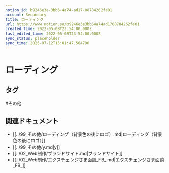 ```yaml
---
notion_id: b9246e3e-3bb6-4a74-ad17-08784262fe01
account: Secondary
title: ローディング
url: https://www.notion.so/b9246e3e3bb64a74ad1708784262fe01
created_time: 2022-05-08T23:54:00.000Z
last_edited_time: 2022-05-08T23:54:00.000Z
sync_status: placeholder
sync_time: 2025-07-12T15:01:47.504790
---
```

# ローディング


## タグ

#その他 

## 関連ドキュメント

- [[../99_その他/ローディング（背景色の後にロゴ）.md|ローディング（背景色の後にロゴ）]]
- [[../99_その他/y.md|y]]
- [[../02_Web制作/ブランドサイト.md|ブランドサイト]]
- [[../02_Web制作/エクスチェンジさま面談_FB_.md|エクスチェンジさま面談_FB_]]
